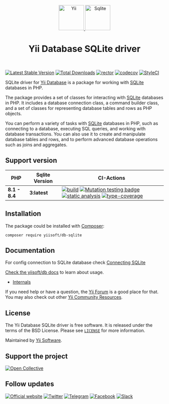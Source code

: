<p align="center">
    <a href="https://github.com/yiisoft" target="_blank">
        <img src="https://yiisoft.github.io/docs/images/yii_logo.svg" height="80px" alt="Yii">
    </a>
    <a href="https://www.sqlite.org/" target="_blank">
        <img src="https://upload.wikimedia.org/wikipedia/commons/3/38/SQLite370.svg" height="80px" alt="Sqlite">
    </a>
    <h1 align="center">Yii Database SQLite driver</h1>
    <br>
</p>

[![Latest Stable Version](https://poser.pugx.org/yiisoft/db-sqlite/v)](https://packagist.org/packages/yiisoft/db-sqlite)
[![Total Downloads](https://poser.pugx.org/yiisoft/db-sqlite/downloads)](https://packagist.org/packages/yiisoft/db-sqlite)
[![rector](https://github.com/yiisoft/db-sqlite/actions/workflows/rector.yml/badge.svg)](https://github.com/yiisoft/db-sqlite/actions/workflows/rector.yml)
[![codecov](https://codecov.io/gh/yiisoft/db-sqlite/branch/master/graph/badge.svg?token=YXUHCPPITH)](https://codecov.io/gh/yiisoft/db-sqlite)
[![StyleCI](https://github.styleci.io/repos/145220194/shield?branch=master)](https://github.styleci.io/repos/145220194?branch=master)

SQLite driver for [Yii Database](https://github.com/yiisoft/db) is a package for working with [SQLite] databases in PHP.

The package provides a set of classes for interacting with [SQLite] databases in PHP. It includes a database connection class,
a command builder class, and a set of classes for representing database tables and rows as PHP objects.

You can perform a variety of tasks with [SQLite] databases in PHP, such as connecting to a database, executing SQL queries,
and working with database transactions. You can also use it to create and manipulate database tables and rows, and to
perform advanced database operations such as joins and aggregates.

[SQLite]: https://www.sqlite.org/

## Support version

| PHP           | Sqlite Version            | CI-Actions |
|---------------|---------------------------|------------|
| **8.1 - 8.4** | **3:latest**|[![build](https://github.com/yiisoft/db-sqlite/actions/workflows/build.yml/badge.svg?branch=dev)](https://github.com/yiisoft/db-sqlite/actions/workflows/build.yml) [![Mutation testing badge](https://img.shields.io/endpoint?style=flat&url=https%3A%2F%2Fbadge-api.stryker-mutator.io%2Fgithub.com%2Fyiisoft%2Fdb-sqlite%2Fmaster)](https://dashboard.stryker-mutator.io/reports/github.com/yiisoft/db-sqlite/master) [![static analysis](https://github.com/yiisoft/db-sqlite/actions/workflows/static.yml/badge.svg?branch=dev)](https://github.com/yiisoft/db-sqlite/actions/workflows/static.yml) [![type-coverage](https://shepherd.dev/github/yiisoft/db-sqlite/coverage.svg)](https://shepherd.dev/github/yiisoft/db-sqlite)

## Installation

The package could be installed with [Composer](https://getcomposer.org):

```shell
composer require yiisoft/db-sqlite
```

## Documentation

For config connection to SQLite database check [Connecting SQLite](https://github.com/yiisoft/db/blob/master/docs/guide/en/connection/sqlite.md)

[Check the yiisoft/db docs](https://github.com/yiisoft/db/blob/master/docs/guide/en/README.md) to learn about usage.

- [Internals](docs/internals.md)

If you need help or have a question, the [Yii Forum](https://forum.yiiframework.com/c/yii-3-0/63) is a good place for that.
You may also check out other [Yii Community Resources](https://www.yiiframework.com/community).

## License

The Yii Database SQLite driver is free software. It is released under the terms of the BSD License.
Please see [`LICENSE`](./LICENSE.md) for more information.

Maintained by [Yii Software](https://www.yiiframework.com/).

## Support the project

[![Open Collective](https://img.shields.io/badge/Open%20Collective-sponsor-7eadf1?logo=open%20collective&logoColor=7eadf1&labelColor=555555)](https://opencollective.com/yiisoft)

## Follow updates

[![Official website](https://img.shields.io/badge/Powered_by-Yii_Framework-green.svg?style=flat)](https://www.yiiframework.com/)
[![Twitter](https://img.shields.io/badge/twitter-follow-1DA1F2?logo=twitter&logoColor=1DA1F2&labelColor=555555?style=flat)](https://twitter.com/yiiframework)
[![Telegram](https://img.shields.io/badge/telegram-join-1DA1F2?style=flat&logo=telegram)](https://t.me/yii3en)
[![Facebook](https://img.shields.io/badge/facebook-join-1DA1F2?style=flat&logo=facebook&logoColor=ffffff)](https://www.facebook.com/groups/yiitalk)
[![Slack](https://img.shields.io/badge/slack-join-1DA1F2?style=flat&logo=slack)](https://yiiframework.com/go/slack)
